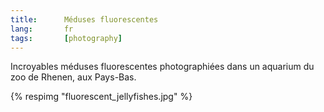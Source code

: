 ```yaml
---
title:      Méduses fluorescentes
lang:       fr
tags:       [photography]
---
```


Incroyables méduses fluorescentes photographiées dans un aquarium du zoo de Rhenen, aux Pays-Bas.

{% respimg "fluorescent_jellyfishes.jpg" %}

